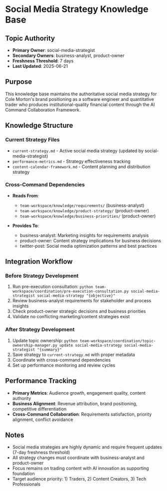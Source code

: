 # Social Media Strategy Knowledge Base

## Topic Authority
- **Primary Owner**: social-media-strategist
- **Secondary Owners**: business-analyst, product-owner
- **Freshness Threshold**: 7 days
- **Last Updated**: 2025-06-21

## Purpose
This knowledge base maintains the authoritative social media strategy for Cole Morton's brand positioning as a software engineer and quantitative trader who produces institutional-quality financial content through the AI Command Collaboration Framework.

## Knowledge Structure

### Current Strategy Files
- `current-strategy.md` - Active social media strategy (updated by social-media-strategist)
- `performance-metrics.md` - Strategy effectiveness tracking
- `content-calendar-framework.md` - Content planning and distribution strategy

### Cross-Command Dependencies
- **Reads From**:
  - `team-workspace/knowledge/requirements/` (business-analyst)
  - `team-workspace/knowledge/product-strategy/` (product-owner)
  - `team-workspace/knowledge/business-priorities/` (product-owner)

- **Provides To**:
  - business-analyst: Marketing insights for requirements analysis
  - product-owner: Content strategy implications for business decisions
  - twitter-post: Social media optimization patterns and best practices

## Integration Workflow

### Before Strategy Development
1. Run pre-execution consultation: `python team-workspace/coordination/pre-execution-consultation.py social-media-strategist social-media-strategy "{objective}"`
2. Review business-analyst requirements for stakeholder and process insights
3. Check product-owner strategic decisions and business priorities
4. Validate no conflicting marketing/content strategies exist

### After Strategy Development
1. Update topic ownership: `python team-workspace/coordination/topic-ownership-manager.py update social-media-strategy social-media-strategist "{summary}"`
2. Save strategy to `current-strategy.md` with proper metadata
3. Coordinate with cross-command dependencies
4. Set up performance monitoring and review cycles

## Performance Tracking
- **Primary Metrics**: Audience growth, engagement quality, content authority
- **Business Alignment**: Revenue attribution, brand positioning, competitive differentiation
- **Cross-Command Collaboration**: Requirements satisfaction, priority alignment, conflict avoidance

## Notes
- Social media strategies are highly dynamic and require frequent updates (7-day freshness threshold)
- All strategy changes must coordinate with business-analyst and product-owner
- Focus remains on trading content with AI innovation as supporting foundation
- Target audience priority: 1) Traders, 2) Content Creators, 3) Tech Professionals
